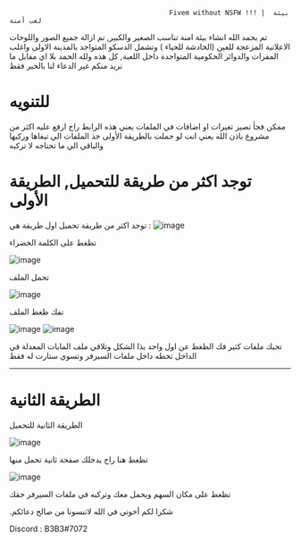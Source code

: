 






                                            Fivem without NSFW !!! |  بيئة لعب أمنة 
 تم بحمد الله انشاء بيئة امنة تناسب الصغير والكبير, تم ازالة جميع الصور واللوحات الاعلانية المزعجة للعين  (الخادشة للحياء ) وتشمل الدسكو المتواجد بالمدينة 
               الاولى  واغلب المقرات والدوائر الحكومية المتواجدة داخل اللعبة, كل هذه ولله الحمد بلا اي مقابل ما نريد منكم غير الدعاء لنا بالخير فقط




 
# للتنويه


ممكن فجأ تصير تغيرات او اضافات في الملفات يعني هذه الرابط راح ارفع عليه اكثر من مشروع باذن الله يعني انت لو حملت بالطريقة الأولى خذ الملفات الي تبغاها وركبها والباقي الي ما تحتاجه لا تركبه









# توجد اكثر من طريقة للتحميل, الطريقة الأولى 





توجد اكثر من طريقة تحميل اول طريقة هي :
![image](https://user-images.githubusercontent.com/108237989/181447618-3fa87ac0-d0ba-4877-a8a1-781d8c8238cc.png)


تظغط على الكلمة الخضراء  


![image](https://user-images.githubusercontent.com/108237989/181447852-762fde43-bebe-472f-be3b-dd1e03da1a7f.png)

تحمل الملف



![image](https://user-images.githubusercontent.com/108237989/181448297-ec95e883-de40-4edb-80b5-d038888a72a9.png)

تفك ظغط الملف

![image](https://user-images.githubusercontent.com/108237989/181450889-5c209a5b-2c0c-4061-8ba7-3be6f5c49a38.png)
![image](https://user-images.githubusercontent.com/108237989/181451232-a9e122dc-f180-457f-8735-f3cebcf38ffe.png)

تجيك ملفات كثير فك الظغط عن اول واحد بذا الشكل وتلاقي ملف المابات المعدلة في الداخل تحطه داخل ملفات السيرفر وتسوي ستارت له فقط















---------------------------------------------------------------




# الطريقة الثانية



















الطريقة الثانية للتحميل 


![image](https://user-images.githubusercontent.com/108237989/181451565-ab6ace73-add5-4803-b11e-7bfe1ca07da7.png)

تظغط هنا راح يدخلك صفحة ثانية تحمل منها  


![image](https://user-images.githubusercontent.com/108237989/181451744-8f938630-f1d8-43a4-813a-2d8c3501eb52.png)

تظغط على مكان السهم ويحمل معك وتركبه في ملفات السيرفر حقك



.شكرا لكم أخوتي في الله لاتنسونا من صالح دعائكم



Discord : B3B3#7072
